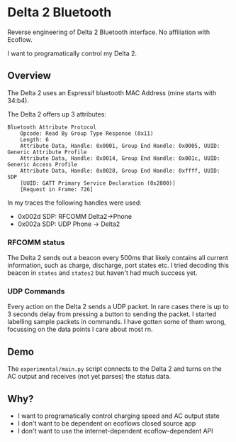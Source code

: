 # Delta 2 Bluetooth

Reverse engineering of Delta 2 Bluetooth interface.
No affiliation with Ecoflow.

I want to programatically control my Delta 2.

## Overview

The Delta 2 uses an Espressif bluetooth MAC Address (mine starts with 34:b4).

The Delta 2 offers up 3 attributes:

```
Bluetooth Attribute Protocol
    Opcode: Read By Group Type Response (0x11)
    Length: 6
    Attribute Data, Handle: 0x0001, Group End Handle: 0x0005, UUID: Generic Attribute Profile
    Attribute Data, Handle: 0x0014, Group End Handle: 0x001c, UUID: Generic Access Profile
    Attribute Data, Handle: 0x0028, Group End Handle: 0xffff, UUID: SDP
    [UUID: GATT Primary Service Declaration (0x2800)]
    [Request in Frame: 726]
```

In my traces the following handles were used:
* 0x002d SDP: RFCOMM Delta2->Phone
* 0x002a SDP: UDP Phone -> Delta2


### RFCOMM status

The Delta 2 sends out a beacon every 500ms that likely contains all current information, such as charge, discharge, port states etc.
I tried decoding this beacon in `states` and `states2` but haven't had much success yet.

### UDP Commands

Every action on the Delta 2 sends a UDP packet. In rare cases there is up to 3 seconds delay from pressing a button to sending the packet.
I started labelling sample packets in commands. I have gotten some of them wrong, focussing on the data points I care about most rn.

## Demo

The `experimental/main.py` script connects to the Delta 2 and turns on the AC output and receives (not yet parses) the status data.

## Why?

* I want to programatically control charging speed and AC output state
* I don't want to be dependent on ecoflows closed source app
* I don't want to use the internet-dependent ecoflow-dependent API
